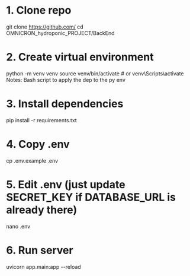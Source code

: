 # 1. Clone repo
git clone https://github.com/
cd OMNICRON_hydroponic_PROJECT/BackEnd

# 2. Create virtual environment
python -m venv venv
source venv/bin/activate  # or venv\Scripts\activate
Notes:
Bash script to apply the dep to the py env
# 3. Install dependencies
pip install -r requirements.txt

# 4. Copy .env
cp .env.example .env

# 5. Edit .env (just update SECRET_KEY if DATABASE_URL is already there)
nano .env

# 6. Run server
uvicorn app.main:app --reload

